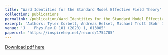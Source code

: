 ```yaml
---
title: "Ward Identities for the Standard Model Effective Field Theory"
collection: publications
permalink: /publication/Ward Identities for the Standard Model Effective Field Theory
excerpt: 'Authors: Tyler Corbett, Andreas Helset, Michael Trott (Bohr Inst.)'
venue: 'J    Phys.Rev.D 101 (2020) 1, 013005'
paperurl: 'https://inspirehep.net/record/1754705'
---
```


[Download pdf here](https://arxiv.org/pdf/1909.08470)
